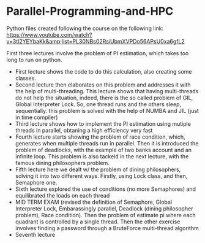 # Parallel-Programming-and-HPC
Python files created following the course on the following link: https://www.youtube.com/watch?v=3tl2YEYbaKk&amp;list=PL30NBs02RsiUbmXVPDo56APsU0xa6gfL2

First three lectures involve the problem of PI estimation, which takes too long to run on python.

- First lecture shows the code to do this calculation, also creating some classes.
- Second lecture then elaborates on this problem and addresses it with the help of multi-threading. This lecture shows that having multi-threads do not help the situation, indeed, there is the so called problem of GIL, Global Interpreter Lock.
So, one thread runs and the others sleep, sequentially. this problem is solved with the help of NUMBA and JIL (just in time compiler)
- Third lecture shows how to implement the PI estimation using mutiple threads in parallel, obtaning a high efficiency very fast
- Fourth lecture starts showing the problem of race condition, which, generates when multiple threads run in parallel. Then it is introduced the problem of deadlocks, with the example of two banks account and an infinite loop. This problem is also tackeld in the next lecture, with the famous dining philosophers problem.
- Fifth lecture here we dealt w/ the problem of dining philosophers, solving it into two different ways. Firstly, using Lock class, and then, Semaphore one.
- Sixth lecture explored the use of conditions (no more Semaphores) and equilibrated the loads on each thread
- MID TERM EXAM (revised the definition of Semaphore, Global Interpreter Lock, Embarassingly parallel, Deadlock (dining philosopher problem), Race condition). Then the problem of estimate pi where each quadrant is controlled by a single thread. Then the other exercise involves finding a password through a BruteForce multi-thread algorithm
- Seventh lecture
